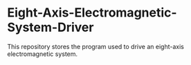 # Eight-Axis-Electromagnetic-System-Driver
This repository stores the program used to drive an eight-axis electromagnetic system.
